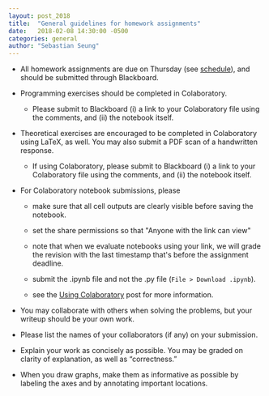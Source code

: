 ```yaml
---
layout: post_2018
title:  "General guidelines for homework assignments"
date:   2018-02-08 14:30:00 -0500
categories: general
author: "Sebastian Seung"
---
```


- All homework assignments are due on Thursday (see [schedule](http://cos485.github.io/2018/schedule/)), and should be submitted through Blackboard.  

- Programming exercises should be completed in Colaboratory.  

  - Please submit to Blackboard (i) a link to your Colaboratory file using the comments, and (ii) the notebook itself.

- Theoretical exercises are encouraged to be completed in Colaboratory using LaTeX, as well. You may also submit a PDF scan of a handwritten response.

  - If using Colaboratory, please submit to Blackboard (i) a link to your Colaboratory file using the comments, and (ii) the notebook itself.
  
- For Colaboratory notebook submissions, please
 
  - make sure that all cell outputs are clearly visible before saving the notebook.
  
  - set the share permissions so that "Anyone with the link can view"
  
  - note that when we evaluate notebooks using your link, we will grade the revision with the last timestamp that's before the assignment deadline.
  
  - submit the .ipynb file and not the .py file (`File > Download .ipynb`).
  
  - see the [Using Colaboratory](https://cos485.github.io/general/2018/02/08/using-colaboratory.html) post for more information.

- You may collaborate with others when solving the problems, but your writeup should be your own work.

- Please list the names of your collaborators (if any) on your submission.

- Explain your work as concisely as possible. You may be graded on clarity of explanation, as well as “correctness.”

- When you draw graphs, make them as informative as possible by labeling the axes and by annotating important locations.
